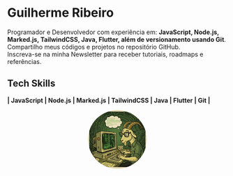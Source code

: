 







# Guilherme Ribeiro

Programador e Desenvolvedor com experiência
em: **JavaScript, Node.js, Marked.js, TailwindCSS, 
Java, Flutter, além de versionamento
usando Git**.       
Compartilho meus códigos e projetos no repositório GitHub.       
Inscreva-se na minha Newsletter para receber tutoriais, roadmaps e referências.







## Tech Skills

**| JavaScript | Node.js | Marked.js | TailwindCSS | Java | Flutter | Git |**



  




<p align="center">
  <img src="./img/goatgreen.png" alt="Descrição da imagem" style="border-radius: 50%;
  width: 135px; height: 135px;">
</p>
